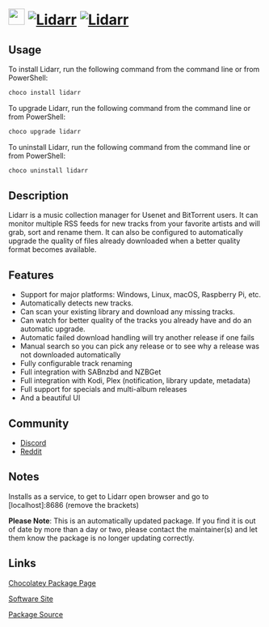 ﻿# <img src="https://cdn.jsdelivr.net/gh/mkevenaar/chocolatey-packages@34180dba21ceff6da2c9d64cd778bbfbc3bf19c5/icons/lidarr.png" width="32" height="32"/> [![Lidarr](https://img.shields.io/chocolatey/v/lidarr.svg?label=Lidarr)](https://community.chocolatey.org/packages/lidarr) [![Lidarr](https://img.shields.io/chocolatey/dt/lidarr.svg)](https://community.chocolatey.org/packages/lidarr)

## Usage

To install Lidarr, run the following command from the command line or from PowerShell:

```powershell
choco install lidarr
```

To upgrade Lidarr, run the following command from the command line or from PowerShell:

```powershell
choco upgrade lidarr
```

To uninstall Lidarr, run the following command from the command line or from PowerShell:

```powershell
choco uninstall lidarr
```

## Description

Lidarr is a music collection manager for Usenet and BitTorrent users. It can monitor multiple RSS feeds for new tracks from your favorite artists and will grab, sort and rename them. It can also be configured to automatically upgrade the quality of files already downloaded when a better quality format becomes available.

## Features

- Support for major platforms: Windows, Linux, macOS, Raspberry Pi, etc.
- Automatically detects new tracks.
- Can scan your existing library and download any missing tracks.
- Can watch for better quality of the tracks you already have and do an automatic upgrade.
- Automatic failed download handling will try another release if one fails
- Manual search so you can pick any release or to see why a release was not downloaded automatically
- Fully configurable track renaming
- Full integration with SABnzbd and NZBGet
- Full integration with Kodi, Plex (notification, library update, metadata)
- Full support for specials and multi-album releases
- And a beautiful UI

## Community

- [Discord](https://discord.gg/8Y7rDc9)
- [Reddit](https://www.reddit.com/r/Lidarr)

## Notes

Installs as a service, to get to Lidarr open browser and go to [localhost]:8686 (remove the brackets)

**Please Note**: This is an automatically updated package. If you find it is
out of date by more than a day or two, please contact the maintainer(s) and
let them know the package is no longer updating correctly.


## Links

[Chocolatey Package Page](https://community.chocolatey.org/packages/lidarr)

[Software Site](https://lidarr.audio/)

[Package Source](https://github.com/mkevenaar/chocolatey-packages/tree/master/automatic/lidarr)

